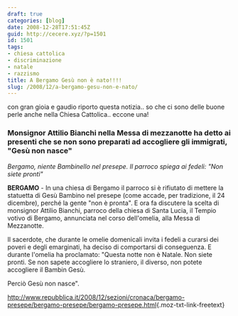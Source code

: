 ```yaml
---
draft: true
categories: [blog]
date: 2008-12-28T17:51:45Z
guid: http://cecere.xyz/?p=1501
id: 1501
tags:
- chiesa cattolica
- discriminazione
- natale
- razzismo
title: A Bergamo Gesù non è nato!!!!
slug: /2008/12/a-bergamo-gesu-non-e-nato/
---
```


con gran gioia e gaudio riporto questa notizia.. so che ci sono delle buone perle anche nella Chiesa Cattolica.. eccone una!

### Monsignor Attilio Bianchi nella Messa di mezzanotte ha detto ai presenti che se non sono preparati ad accogliere gli immigrati, "Gesù non nasce"

_Bergamo, niente Bambinello nel presepe. Il parroco spiega ai fedeli: "Non siete pronti"_

**BERGAMO** - In una chiesa di Bergamo il parroco si è rifiutato di mettere la statuetta di Gesù Bambino nel presepe (come accade, per tradizione, il 24 dicembre), perché la gente "non è pronta". E ora fa discutere la scelta di monsignor Attilio Bianchi, parroco della chiesa di Santa Lucia, il Tempio votivo di Bergamo, annunciata nel corso dell'omelia, alla Messa di Mezzanotte.  

Il sacerdote, che durante le omelie domenicali invita i fedeli a curarsi dei poveri e degli emarginati, ha deciso di comportarsi di conseguenza. E durante l'omelia ha proclamato: "Questa notte non è Natale. Non siete pronti. Se non sapete accogliere lo straniero, il diverso, non potete accogliere il Bambin Gesù. 
  
Perciò Gesù non nasce".
  
<http://www.repubblica.it/2008/12/sezioni/cronaca/bergamo-presepe/bergamo-presepe/bergamo-presepe.html>{.moz-txt-link-freetext}
